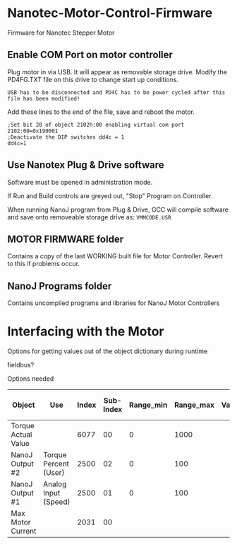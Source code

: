 # Nanotec-Motor-Control-Firmware
 Firmware for Nanotec Stepper Motor





## Enable COM Port on motor controller

Plug motor in via USB. It will appear as removable storage drive. Modify the PD4FG.TXT file on this drive to change start up conditions.

`USB has to be disconnected and PD4C has to be power cycled after this file has been modified!`



Add these lines to the end of the file, save and reboot the motor.

```
;Set bit 20 of object 2102h:00 enabling virtual com port
2102:00=0x190001
;Deactivate the DIP switches dd4c = 1
dd4c=1

```


## Use Nanotex Plug & Drive software

Software must be opened in administration mode.

If Run and Build controls are greyed out, "Stop" Program on Controller.

When running NanoJ program from Plug & Drive, GCC will compile software and save onto removeable storage drive as:
`VMMCODE.USR`

## MOTOR FIRMWARE folder

Contains a copy of the last WORKING built file for Motor Controller. Revert to this if problems occur.

## NanoJ Programs folder

Contains uncompiled programs and libraries for NanoJ Motor Controllers


# Interfacing with the Motor 

Options for getting values out of the object dictionary during runtime

fieldbus?

Options needed


| Object 			|Use					| Index | Sub-Index | Range_min | Range_max | Value |Data Size (Byte)|
|---				|---					|---	|---		|---		|---		|---	|---
|Torque Actual Value|						|6077	| 00		| 0			| 1000		|		|
|NanoJ Output #2	|Torque Percent (User)	|2500	| 02		| 0			| 100		|		|
|NanoJ Output #1	|Analog Input (Speed)	|2500	| 01		| 0			| 100		|		|
|Max Motor Current  | 						|2031	| 00 		|			|			|		|				|